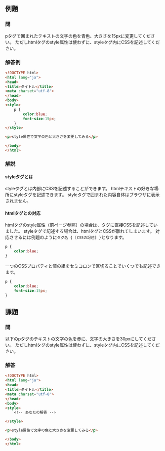 ## 例題

### 問
pタグで囲まれたテキストの文字の色を青色、大きさを15pxに変更してください。
ただしhtmlタグのstyle属性は使わずに、styleタグ内にCSSを記述してください。

### 解答例
```html
<!DOCTYPE html>
<html lang="ja">
<head>
<title>タイトル</title>
<meta charset="utf-8">
</head>
<body>
<style>
    p {
        color:blue;
        font-size:15px;
    }
</style>

<p>style属性で文字の色と大きさを変更してみる</p>

</body>
</html>
```

### 解説
#### styleタグとは
styleタグとは内部にCSSを記述することができます。
htmlテキストの好きな場所にstyleタグを記述できます。
styleタグで囲まれた内容自体はブラウザに表示されません。

#### htmlタグとの対応
htmlタグのstyle属性（前ページ参照）の場合は、タグに直接CSSを記述していました。
styleタグで記述する場合は、htmlタグとCSSが離れてしまいます。
対応させるには例題のように`タグ名 { [CSSの記述] }`となります。

```css
p {        
    color:blue;
}
```

一つのCSSプロパティと値の組をセミコロンで区切ることでいくつでも記述できます。
```css
p {        
    color:blue;    
    font-size:15px;
}
```


## 課題
### 問
以下のpタグのテキストの文字の色を赤に、文字の大きさを30pxにしてください。
ただしhtmlタグのstyle属性は使わずに、styleタグ内にCSSを記述してください。

### 解答
```html
<!DOCTYPE html>
<html lang="ja">
<head>
<title>タイトル</title>
<meta charset="utf-8">
</head>
<body>
<style>
    <!-- あなたの解答 -->

</style>

<p>style属性で文字の色と大きさを変更してみる</p>

</body>
</html>
```